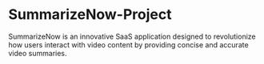 # SummarizeNow-Project
SummarizeNow is an innovative SaaS application designed to revolutionize how users interact with video content by providing concise and accurate video summaries.
